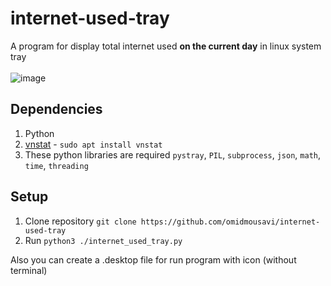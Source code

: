 # internet-used-tray
A program for display total internet used **on the current day** in linux system tray
<br>
<br>
![image](https://github.com/omidmousavi/internet-used-tray/assets/67155909/23ca3680-d669-49ec-83fb-bd3c2e89e43b)


## Dependencies

1. Python
2. [vnstat](https://humdi.net/vnstat/) - ```sudo apt install vnstat```
3. These python libraries are required `pystray`, `PIL`, `subprocess`, `json`, `math`, `time`, `threading`

## Setup

1. Clone repository `git clone https://github.com/omidmousavi/internet-used-tray`
2. Run `python3 ./internet_used_tray.py`

Also you can create a .desktop file for run program with icon (without terminal)
